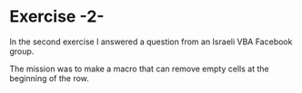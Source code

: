 # Exercise -2-
In the second exercise I answered a question from an Israeli VBA Facebook group.  

The mission was to make a macro that can remove empty cells at the beginning of the row.
